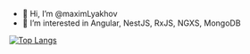 - 👋 Hi, I’m @maximLyakhov
- 👀 I’m interested in Angular, NestJS, RxJS, NGXS, MongoDB


[![Top Langs](https://github-readme-stats.vercel.app/api/top-langs/?username=maximLyakhov)](https://github.com/anuraghazra/github-readme-stats&theme=radical)
